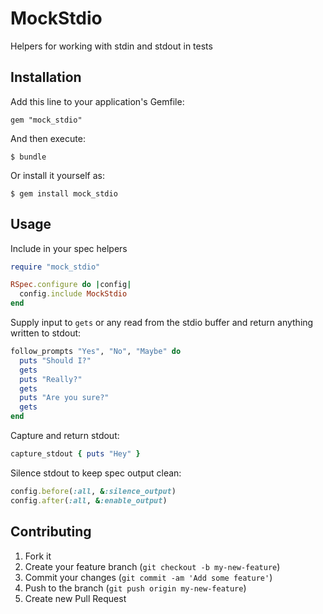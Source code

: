 # MockStdio

Helpers for working with stdin and stdout in tests

## Installation

Add this line to your application's Gemfile:

    gem "mock_stdio"

And then execute:

    $ bundle

Or install it yourself as:

    $ gem install mock_stdio

## Usage

Include in your spec helpers

```ruby
require "mock_stdio"

RSpec.configure do |config|
  config.include MockStdio
end
```

Supply input to `gets` or any read from the stdio buffer and return anything
written to stdout:

```ruby
follow_prompts "Yes", "No", "Maybe" do
  puts "Should I?"
  gets
  puts "Really?"
  gets
  puts "Are you sure?"
  gets
end
```

Capture and return stdout:

```ruby
capture_stdout { puts "Hey" }
```

Silence stdout to keep spec output clean:

```ruby
config.before(:all, &:silence_output)
config.after(:all, &:enable_output)
```

## Contributing

1. Fork it
2. Create your feature branch (`git checkout -b my-new-feature`)
3. Commit your changes (`git commit -am 'Add some feature'`)
4. Push to the branch (`git push origin my-new-feature`)
5. Create new Pull Request
